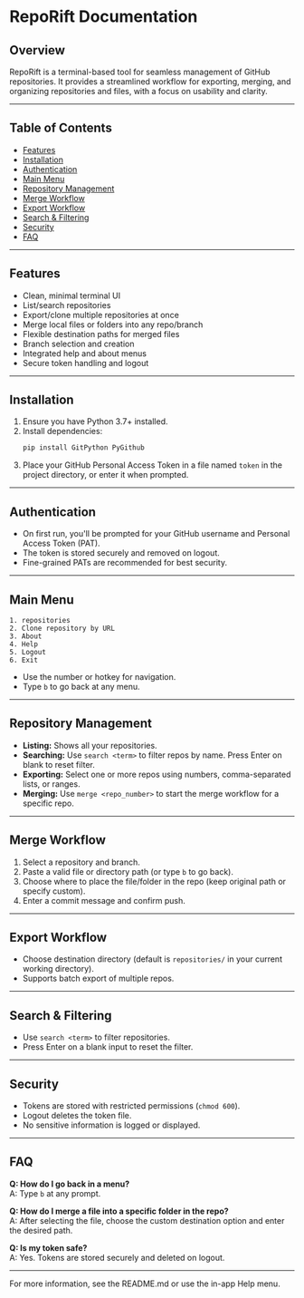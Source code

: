 # RepoRift Documentation

## Overview
RepoRift is a terminal-based tool for seamless management of GitHub repositories. It provides a streamlined workflow for exporting, merging, and organizing repositories and files, with a focus on usability and clarity.

---

## Table of Contents
- [Features](#features)
- [Installation](#installation)
- [Authentication](#authentication)
- [Main Menu](#main-menu)
- [Repository Management](#repository-management)
- [Merge Workflow](#merge-workflow)
- [Export Workflow](#export-workflow)
- [Search & Filtering](#search--filtering)
- [Security](#security)
- [FAQ](#faq)

---

## Features
- Clean, minimal terminal UI
- List/search repositories
- Export/clone multiple repositories at once
- Merge local files or folders into any repo/branch
- Flexible destination paths for merged files
- Branch selection and creation
- Integrated help and about menus
- Secure token handling and logout

---

## Installation
1. Ensure you have Python 3.7+ installed.
2. Install dependencies:
   ```bash
   pip install GitPython PyGithub
   ```
3. Place your GitHub Personal Access Token in a file named `token` in the project directory, or enter it when prompted.

---

## Authentication
- On first run, you'll be prompted for your GitHub username and Personal Access Token (PAT).
- The token is stored securely and removed on logout.
- Fine-grained PATs are recommended for best security.

---

## Main Menu
```
1. repositories
2. Clone repository by URL
3. About
4. Help
5. Logout
6. Exit
```
- Use the number or hotkey for navigation.
- Type `b` to go back at any menu.

---

## Repository Management
- **Listing:** Shows all your repositories.
- **Searching:** Use `search <term>` to filter repos by name. Press Enter on blank to reset filter.
- **Exporting:** Select one or more repos using numbers, comma-separated lists, or ranges.
- **Merging:** Use `merge <repo_number>` to start the merge workflow for a specific repo.

---

## Merge Workflow
1. Select a repository and branch.
2. Paste a valid file or directory path (or type `b` to go back).
3. Choose where to place the file/folder in the repo (keep original path or specify custom).
4. Enter a commit message and confirm push.

---

## Export Workflow
- Choose destination directory (default is `repositories/` in your current working directory).
- Supports batch export of multiple repos.

---

## Search & Filtering
- Use `search <term>` to filter repositories.
- Press Enter on a blank input to reset the filter.

---

## Security
- Tokens are stored with restricted permissions (`chmod 600`).
- Logout deletes the token file.
- No sensitive information is logged or displayed.

---

## FAQ
**Q: How do I go back in a menu?**  
A: Type `b` at any prompt.

**Q: How do I merge a file into a specific folder in the repo?**  
A: After selecting the file, choose the custom destination option and enter the desired path.

**Q: Is my token safe?**  
A: Yes. Tokens are stored securely and deleted on logout.

---

For more information, see the README.md or use the in-app Help menu.
